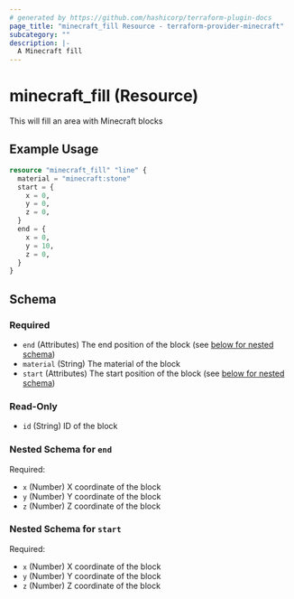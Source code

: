 ```yaml
---
# generated by https://github.com/hashicorp/terraform-plugin-docs
page_title: "minecraft_fill Resource - terraform-provider-minecraft"
subcategory: ""
description: |-
  A Minecraft fill
---
```


# minecraft_fill (Resource)

This will fill an area with Minecraft blocks

## Example Usage

```terraform
resource "minecraft_fill" "line" {
  material = "minecraft:stone"
  start = {
    x = 0,
    y = 0,
    z = 0,
  }
  end = {
    x = 0,
    y = 10,
    z = 0,
  }
}
```

<!-- schema generated by tfplugindocs -->
## Schema

### Required

- `end` (Attributes) The end position of the block (see [below for nested schema](#nestedatt--end))
- `material` (String) The material of the block
- `start` (Attributes) The start position of the block (see [below for nested schema](#nestedatt--start))

### Read-Only

- `id` (String) ID of the block

<a id="nestedatt--end"></a>
### Nested Schema for `end`

Required:

- `x` (Number) X coordinate of the block
- `y` (Number) Y coordinate of the block
- `z` (Number) Z coordinate of the block


<a id="nestedatt--start"></a>
### Nested Schema for `start`

Required:

- `x` (Number) X coordinate of the block
- `y` (Number) Y coordinate of the block
- `z` (Number) Z coordinate of the block

